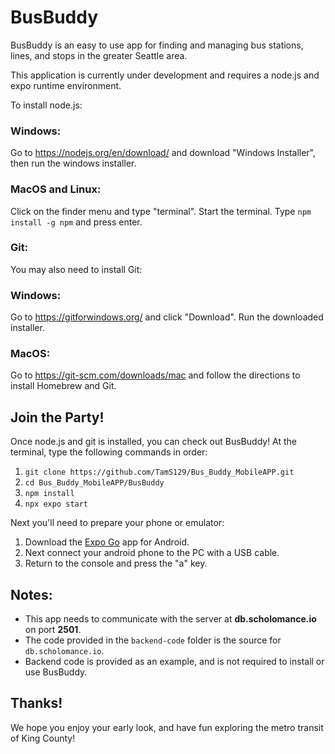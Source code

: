 # BusBuddy

BusBuddy is an easy to use app for finding and managing bus stations, lines, and stops in the greater Seattle area.

This application is currently under development and requires a node.js and expo runtime environment. 

To install node.js:

### Windows: 

Go to https://nodejs.org/en/download/ and download "Windows Installer", then run the windows installer.

### MacOS and Linux:

Click on the finder menu and type "terminal". Start the terminal. Type `npm install -g npm` and press enter.

### Git:

You may also need to install Git:

### Windows:

Go to https://gitforwindows.org/ and click "Download". Run the downloaded installer.

### MacOS:

Go to https://git-scm.com/downloads/mac and follow the directions to install Homebrew and Git.

## Join the Party!

Once node.js and git is installed, you can check out BusBuddy! At the terminal, type the following commands in order:

1. `git clone https://github.com/TamS129/Bus_Buddy_MobileAPP.git`
2. `cd Bus_Buddy_MobileAPP/BusBuddy`
3. `npm install`
4. `npx expo start`

Next you'll need to prepare your phone or emulator:

1. Download the [Expo Go](https://play.google.com/store/apps/details?id=host.exp.exponent&hl=en-US&pli=1) app for Android. 
2. Next connect your android phone to the PC with a USB cable.
3. Return to the console and press the "a" key.

## Notes:

- This app needs to communicate with the server at **db.scholomance.io** on port **2501**.
- The code provided in the `backend-code` folder is the source for `db.scholomance.io`.
-  Backend code is provided as an example, and is not required to install or use BusBuddy.

## Thanks!

We hope you enjoy your early look, and have fun exploring the metro transit of King County!